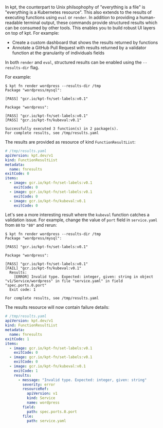 In kpt, the counterpart to Unix philsophophy of "everything is a file" is "everything is a
Kubernetes resource". This also extends to the results of executing functions using `eval` or
`render`. In addition to providing a human-readable terminal output, these commands provide
structured results which can be consumed by other tools. This enables you to build robust UI layers
on top of kpt. For example:

- Create a custom dashboard that shows the results returned by functions
- Annotate a GitHub Pull Request with results returned by a validator function at the granularity of individuals fields

In both `render` and `eval`, structured results can be enabled using the `--results-dir` flag.

For example:

```shell
$ kpt fn render wordpress --results-dir /tmp
Package "wordpress/mysql":

[PASS] "gcr.io/kpt-fn/set-labels:v0.1"

Package "wordpress":

[PASS] "gcr.io/kpt-fn/set-labels:v0.1"
[PASS] "gcr.io/kpt-fn/kubeval:v0.1"

Successfully executed 3 function(s) in 2 package(s).
For complete results, see /tmp/results.yaml
```

The results are provided as resource of kind `FunctionResultList`:

```yaml
# /tmp/results.yaml
apiVersion: kpt.dev/v1
kind: FunctionResultList
metadata:
  name: fnresults
exitCode: 0
items:
  - image: gcr.io/kpt-fn/set-labels:v0.1
    exitCode: 0
  - image: gcr.io/kpt-fn/set-labels:v0.1
    exitCode: 0
  - image: gcr.io/kpt-fn/kubeval:v0.1
    exitCode: 0
```

Let's see a more interesting result where the `kubeval` function catches a validation issue.
For example, change the value of `port` field in `service.yaml` from `80` to `"80"` and
rerun:

```shell
$ kpt fn render wordpress --results-dir /tmp
Package "wordpress/mysql":

[PASS] "gcr.io/kpt-fn/set-labels:v0.1"

Package "wordpress":

[PASS] "gcr.io/kpt-fn/set-labels:v0.1"
[FAIL] "gcr.io/kpt-fn/kubeval:v0.1"
  Results:
    [ERROR] Invalid type. Expected: integer, given: string in object "v1/Service/wordpress" in file "service.yaml" in field "spec.ports.0.port"
  Exit code: 1

For complete results, see /tmp/results.yaml
```

The results resource will now contain failure details:

```yaml
# /tmp/results.yaml
apiVersion: kpt.dev/v1
kind: FunctionResultList
metadata:
  name: fnresults
exitCode: 1
items:
  - image: gcr.io/kpt-fn/set-labels:v0.1
    exitCode: 0
  - image: gcr.io/kpt-fn/set-labels:v0.1
    exitCode: 0
  - image: gcr.io/kpt-fn/kubeval:v0.1
    exitCode: 1
    results:
      - message: "Invalid type. Expected: integer, given: string"
        severity: error
        resourceRef:
          apiVersion: v1
          kind: Service
          name: wordpress
        field:
          path: spec.ports.0.port
        file:
          path: service.yaml
```
